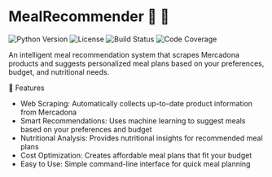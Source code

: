 # MealRecommender 🥗 🛒
![Python Version](https://img.shields.io/badge/python-3.8%2B-blue)
![License](https://img.shields.io/badge/license-MIT-green)
![Build Status](https://img.shields.io/github/workflow/status/antonnpersson/mealrecommender/CI)
![Code Coverage](https://img.shields.io/codecov/c/github/antonnpersson/mealrecommender)

An intelligent meal recommendation system that scrapes Mercadona products and suggests personalized meal plans based on your preferences, budget, and nutritional needs.

🌟 Features
* Web Scraping: Automatically collects up-to-date product information from Mercadona
* Smart Recommendations: Uses machine learning to suggest meals based on your preferences and budget
* Nutritional Analysis: Provides nutritional insights for recommended meal plans
* Cost Optimization: Creates affordable meal plans that fit your budget
* Easy to Use: Simple command-line interface for quick meal planning
